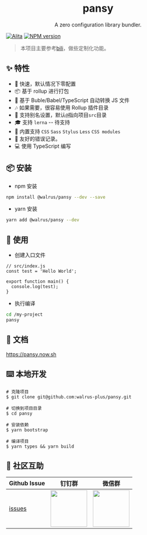 <h1 align="center">pansy</h1>

<div align="center">
A zero configuration library bundler.
</div>

[![Alita](https://img.shields.io/badge/alitajs-pansy-blue.svg)](https://github.com/walrus-plus/pansy)
[![NPM version](https://img.shields.io/npm/v/@pansy/cli.svg?style=flat)](https://npmjs.org/package/@pansy/cli)

> 本项目主要参考[bili](https://github.com/egoist/bili)，做些定制化功能。

## ✨ 特性

- 🚀 快速，默认情况下零配置
- 📦 基于 rollup 进行打包
- 🚗 基于 Buble/Babel/TypeScript 自动转换 JS 文件
- 🎶 如果需要，很容易使用 Rollup 插件目录
- 🐚 支持别名设置，默认`@`指向项目`src`目录
- 🎓 支持 `lerna` -- 待支持
- 💅 内置支持 `CSS` `Sass` `Stylus` `Less` `CSS modules`
- 🚨 友好的错误记录。
- 💻 使用 TypeScript 编写

## 📦 安装

- npm 安装

```bash
npm install @walrus/pansy --dev --save
```

- yarn 安装

```bash
yarn add @walrus/pansy --dev
```

## 🔨 使用

- 创建入口文件

```
// src/index.js
const test = 'Hello World';

export function main() {
  console.log(test);
}
```

- 执行编译

```bash
cd /my-project
pansy
```

## 📝 文档

https://pansy.now.sh

## ⌨️ 本地开发

```
# 克隆项目
$ git clone git@github.com:walrus-plus/pansy.git

# 切换到项目目录
$ cd pansy

# 安装依赖
$ yarn bootstrap

# 编译项目
$ yarn types && yarn build
```

## 🌟 社区互助

| Github Issue                                          | 钉钉群                                                                                     | 微信群                                                                                   |
| ----------------------------------------------------- | ------------------------------------------------------------------------------------------ | ---------------------------------------------------------------------------------------- |
| [issues](https://github.com/walrus-plus/pansy/issues) | <img src="https://github.com/alitajs/alita/blob/master/public/dingding.png" width="100" /> | <img src="https://github.com/alitajs/alita/blob/master/public/wechat.png" width="100" /> |
